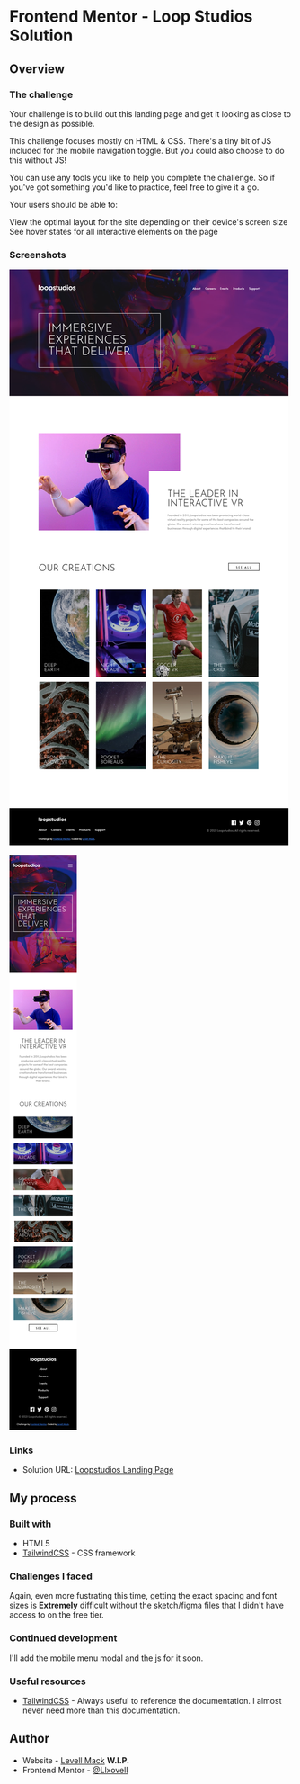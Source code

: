 # Frontend Mentor - Loop Studios Solution

## Overview

### The challenge

Your challenge is to build out this landing page and get it looking as close to the design as possible.

This challenge focuses mostly on HTML & CSS. There's a tiny bit of JS included for the mobile navigation toggle. But you could also choose to do this without JS!

You can use any tools you like to help you complete the challenge. So if you've got something you'd like to practice, feel free to give it a go.

Your users should be able to:

View the optimal layout for the site depending on their device's screen size
See hover states for all interactive elements on the page

### Screenshots

![loop-studios-landing-page](./screenshots/loopstudios-landing-page-levell-mack.png)

![loop-studios-landing-page-mobile](./screenshots/loopstudios-landing-page-mobile-levell-mack.png)

### Links

- Solution URL: [Loopstudios Landing Page](https://llxovell.github.io/frontend-mentor-challenges/loopstudios-landing-page-main/)

## My process

### Built with

- HTML5
- [TailwindCSS](https://https://tailwindcss.com/) - CSS framework

### Challenges I faced

Again, even more fustrating this time, getting the exact spacing and font sizes is **Extremely** difficult without the sketch/figma files that I didn't have access to on the free tier.

### Continued development

I'll add the mobile menu modal and the js for it soon.

### Useful resources

- [TailwindCSS](https://tailwindcss.com/docs/) - Always useful to reference the documentation. I almost never need more than this documentation.

## Author

- Website - [Levell Mack](https://llxovell.github.io/) **W.I.P.**
- Frontend Mentor - [@Llxovell](https://www.frontendmentor.io/profile/Llxovell)
